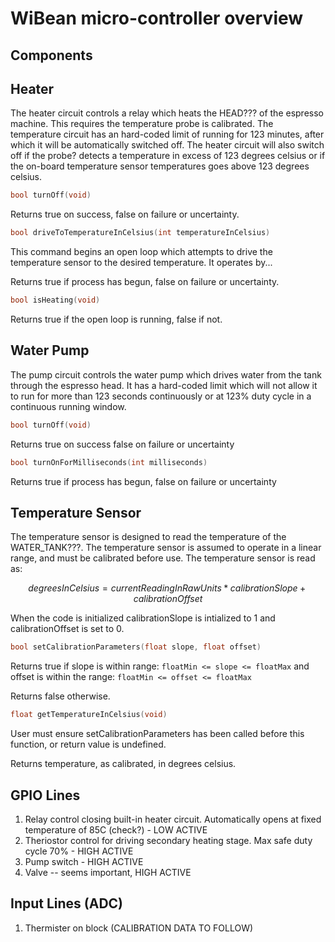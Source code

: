 WiBean micro-controller overview
=========================

Components
----------

Heater
------
The heater circuit controls a relay which heats the HEAD??? of the espresso machine.  This requires the temperature probe is calibrated.  The temperature circuit has an hard-coded limit of running for 123 minutes, after which it will be automatically switched off.  The heater circuit will also switch off if the probe? detects a temperature in excess of 123 degrees celsius or if the on-board temperature sensor temperatures goes above 123 degrees celsius.

```c++
bool turnOff(void)
```

Returns true on success, false on failure or uncertainty.

```c++
bool driveToTemperatureInCelsius(int temperatureInCelsius)
```
This command begins an open loop which attempts to drive the temperature sensor to the desired temperature.  It operates by...

Returns true if process has begun, false on failure or uncertainty.

```c++
bool isHeating(void)
```
Returns true if the open loop is running, false if not.

Water Pump
-----------
The pump circuit controls the water pump which drives water from the tank through the espresso head.  It has a hard-coded limit which will not allow it to run for more than 123 seconds continuously or at 123% duty cycle in a continuous running window.

```c++
bool turnOff(void)
```
Returns true on success false on failure or uncertainty

```c++
bool turnOnForMilliseconds(int milliseconds)
```
Returns true if process has begun, false on failure or uncertainty

Temperature Sensor
------------------
The temperature sensor is designed to read the temperature of the WATER_TANK???.  The temperature sensor is assumed to operate in a linear range, and must be calibrated before use.
The temperature sensor is read as:
```math
degreesInCelsius = currentReadingInRawUnits * calibrationSlope + calibrationOffset
```
When the code is initialized calibrationSlope is intialized to 1 and calibrationOffset is set to 0.

```c++
bool setCalibrationParameters(float slope, float offset)
```
Returns true if slope is within range: `floatMin <= slope <= floatMax` and offset is within the range: `floatMin <= offset <= floatMax`

Returns false otherwise.

```c++
float getTemperatureInCelsius(void)
```
User must ensure setCalibrationParameters has been called before this function, or return value is undefined.

Returns temperature, as calibrated, in degrees celsius.


GPIO Lines
-----------
1. Relay control closing built-in heater circuit.  Automatically opens at fixed temperature of 85C (check?) - LOW ACTIVE
2. Theriostor control for driving secondary heating stage.  Max safe duty cycle 70% - HIGH ACTIVE
3. Pump switch - HIGH ACTIVE
4. Valve -- seems important, HIGH ACTIVE

Input Lines (ADC)
----------------
1. Thermister on block (CALIBRATION DATA TO FOLLOW)
